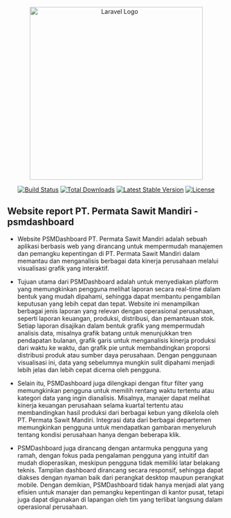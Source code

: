 <p align="center"><a href="https://laravel.com" target="_blank"><img src="https://raw.githubusercontent.com/laravel/art/master/logo-lockup/5%20SVG/2%20CMYK/1%20Full%20Color/laravel-logolockup-cmyk-red.svg" width="400" alt="Laravel Logo"></a></p>

<p align="center">
<a href="https://github.com/laravel/framework/actions"><img src="https://github.com/laravel/framework/workflows/tests/badge.svg" alt="Build Status"></a>
<a href="https://packagist.org/packages/laravel/framework"><img src="https://img.shields.io/packagist/dt/laravel/framework" alt="Total Downloads"></a>
<a href="https://packagist.org/packages/laravel/framework"><img src="https://img.shields.io/packagist/v/laravel/framework" alt="Latest Stable Version"></a>
<a href="https://packagist.org/packages/laravel/framework"><img src="https://img.shields.io/packagist/l/laravel/framework" alt="License"></a>
</p>

## Website report PT. Permata Sawit Mandiri - psmdashboard


- Website PSMDashboard PT. Permata Sawit Mandiri adalah sebuah aplikasi berbasis web yang dirancang untuk mempermudah manajemen dan pemangku kepentingan di PT. Permata Sawit Mandiri dalam memantau dan menganalisis berbagai data kinerja perusahaan melalui visualisasi grafik yang interaktif.

- Tujuan utama dari PSMDashboard adalah untuk menyediakan platform yang memungkinkan pengguna melihat laporan secara real-time dalam bentuk yang mudah dipahami, sehingga dapat membantu pengambilan keputusan yang lebih cepat dan tepat.
Website ini menampilkan berbagai jenis laporan yang relevan dengan operasional perusahaan, seperti laporan keuangan, produksi, distribusi, dan pemantauan stok. Setiap laporan disajikan dalam bentuk grafik yang mempermudah analisis data, misalnya grafik batang untuk menunjukkan tren pendapatan bulanan, grafik garis untuk menganalisis kinerja produksi dari waktu ke waktu, dan grafik pie untuk membandingkan proporsi distribusi produk atau sumber daya perusahaan. Dengan penggunaan visualisasi ini, data yang sebelumnya mungkin sulit dipahami menjadi lebih jelas dan lebih cepat dicerna oleh pengguna.

- Selain itu, PSMDashboard juga dilengkapi dengan fitur filter yang memungkinkan pengguna untuk memilih rentang waktu tertentu atau kategori data yang ingin dianalisis. Misalnya, manajer dapat melihat kinerja keuangan perusahaan selama kuartal tertentu atau membandingkan hasil produksi dari berbagai kebun yang dikelola oleh PT. Permata Sawit Mandiri. Integrasi data dari berbagai departemen memungkinkan pengguna untuk mendapatkan gambaran menyeluruh tentang kondisi perusahaan hanya dengan beberapa klik.

- PSMDashboard juga dirancang dengan antarmuka pengguna yang ramah, dengan fokus pada pengalaman pengguna yang intuitif dan mudah dioperasikan, meskipun pengguna tidak memiliki latar belakang teknis. Tampilan dashboard dirancang secara responsif, sehingga dapat diakses dengan nyaman baik dari perangkat desktop maupun perangkat mobile. Dengan demikian, PSMDashboard tidak hanya menjadi alat yang efisien untuk manajer dan pemangku kepentingan di kantor pusat, tetapi juga dapat digunakan di lapangan oleh tim yang terlibat langsung dalam operasional perusahaan.


